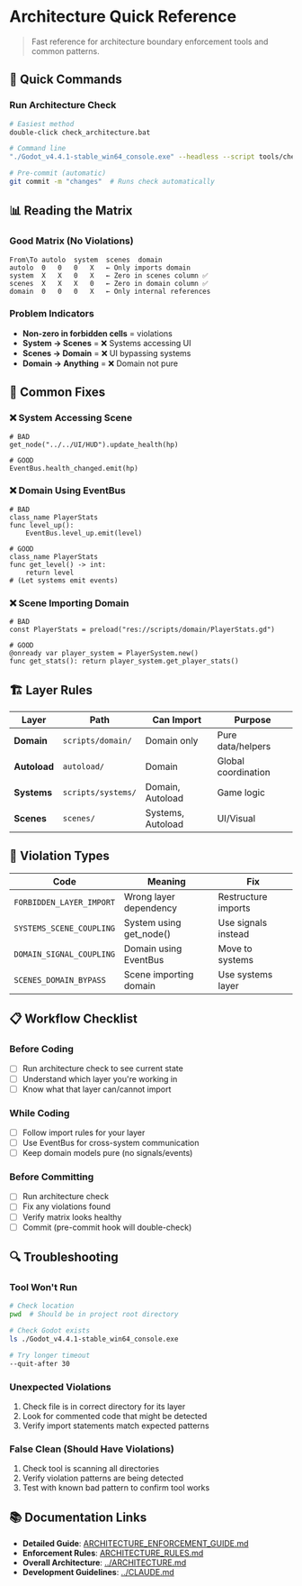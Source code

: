 # Architecture Quick Reference

> Fast reference for architecture boundary enforcement tools and common patterns.

## 🚀 Quick Commands

### Run Architecture Check
```bash
# Easiest method
double-click check_architecture.bat

# Command line
"./Godot_v4.4.1-stable_win64_console.exe" --headless --script tools/check_boundaries_standalone.gd --quit-after 10

# Pre-commit (automatic)
git commit -m "changes"  # Runs check automatically
```

## 📊 Reading the Matrix

### Good Matrix (No Violations)
```
From\To	autolo	system	scenes	domain	
autolo	0	0	0	X	← Only imports domain
system	X	X	0	X	← Zero in scenes column ✅
scenes	X	X	X	0	← Zero in domain column ✅  
domain	0	0	0	X	← Only internal references
```

### Problem Indicators
- **Non-zero in forbidden cells** = violations
- **System → Scenes** = ❌ Systems accessing UI
- **Scenes → Domain** = ❌ UI bypassing systems
- **Domain → Anything** = ❌ Domain not pure

## 🔧 Common Fixes

### ❌ System Accessing Scene
```gdscript
# BAD
get_node("../../UI/HUD").update_health(hp)

# GOOD  
EventBus.health_changed.emit(hp)
```

### ❌ Domain Using EventBus
```gdscript
# BAD
class_name PlayerStats
func level_up():
    EventBus.level_up.emit(level)

# GOOD
class_name PlayerStats  
func get_level() -> int:
    return level
# (Let systems emit events)
```

### ❌ Scene Importing Domain
```gdscript
# BAD
const PlayerStats = preload("res://scripts/domain/PlayerStats.gd")

# GOOD
@onready var player_system = PlayerSystem.new()
func get_stats(): return player_system.get_player_stats()
```

## 🏗️ Layer Rules

| Layer | Path | Can Import | Purpose |
|-------|------|------------|---------|
| **Domain** | `scripts/domain/` | Domain only | Pure data/helpers |
| **Autoload** | `autoload/` | Domain | Global coordination |
| **Systems** | `scripts/systems/` | Domain, Autoload | Game logic |
| **Scenes** | `scenes/` | Systems, Autoload | UI/Visual |

## 🚨 Violation Types

| Code | Meaning | Fix |
|------|---------|-----|
| `FORBIDDEN_LAYER_IMPORT` | Wrong layer dependency | Restructure imports |
| `SYSTEMS_SCENE_COUPLING` | System using get_node() | Use signals instead |
| `DOMAIN_SIGNAL_COUPLING` | Domain using EventBus | Move to systems |
| `SCENES_DOMAIN_BYPASS` | Scene importing domain | Use systems layer |

## 📋 Workflow Checklist

### Before Coding
- [ ] Run architecture check to see current state
- [ ] Understand which layer you're working in
- [ ] Know what that layer can/cannot import

### While Coding  
- [ ] Follow import rules for your layer
- [ ] Use EventBus for cross-system communication
- [ ] Keep domain models pure (no signals/events)

### Before Committing
- [ ] Run architecture check
- [ ] Fix any violations found
- [ ] Verify matrix looks healthy
- [ ] Commit (pre-commit hook will double-check)

## 🔍 Troubleshooting

### Tool Won't Run
```bash
# Check location
pwd  # Should be in project root directory

# Check Godot exists
ls ./Godot_v4.4.1-stable_win64_console.exe

# Try longer timeout
--quit-after 30
```

### Unexpected Violations
1. Check file is in correct directory for its layer
2. Look for commented code that might be detected
3. Verify import statements match expected patterns

### False Clean (Should Have Violations)
1. Check tool is scanning all directories
2. Verify violation patterns are being detected
3. Test with known bad pattern to confirm tool works

## 📚 Documentation Links

- **Detailed Guide**: [ARCHITECTURE_ENFORCEMENT_GUIDE.md](ARCHITECTURE_ENFORCEMENT_GUIDE.md)
- **Enforcement Rules**: [ARCHITECTURE_RULES.md](ARCHITECTURE_RULES.md)
- **Overall Architecture**: [../ARCHITECTURE.md](../ARCHITECTURE.md)
- **Development Guidelines**: [../CLAUDE.md](../CLAUDE.md)